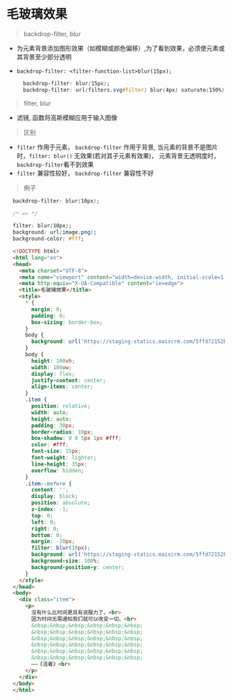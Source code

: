 # 毛玻璃效果

> backdrop-filter, blur

* 为元素背景添加图形效果（如模糊或颜色偏移）,为了看到效果，必须使元素或其背景至少部分透明

* `backdrop-filter: <filter-function-list>blur(15px);`

  ```css
    backdrop-filter: blur(15px);
    backdrop-filter: url(filters.svg#filter) blur(4px) saturate(150%);
  ```

> filter, blur

* 滤镜, 函数将高斯模糊应用于输入图像

> 区别

* `filter` 作用于元素， `backdrop-filter` 作用于背景, 当元素的背景不是图片时，`filter: blur()` 无效果(若对其子元素有效果)， 元素背景无透明度时， `backdrop-filter`看不到效果
* `filter` 兼容性较好， `backdrop-filter` 兼容性不好

> 例子

```css
  backdrop-filter: blur(10px);

  /* => */

  filter: blur(10px);
  background: url(image.png);
  background-color: #fff;
```

```html
  <!DOCTYPE html>
  <html lang="en">
  <head>
    <meta charset="UTF-8">
    <meta name="viewport" content="width=device-width, initial-scale=1.0">
    <meta http-equiv="X-UA-Compatible" content="ie=edge">
    <title>毛玻璃效果</title>
    <style>
      * {
        margin: 0;
        padding: 0;
        box-sizing: border-box;
      }
      body {
        background: url('https://staging-statics.maiscrm.com/5ffd72152b12c8345512e7d2/modules/content/o_1ev8q1asbr5c18n19gk345mtn148n0/SP21_NSW_Air_Essence_131.png');
      }
      body {
        height: 100vh;
        width: 100vw;
        display: flex;
        justify-content: center;
        align-items: center;
      }
      .item {
        position: relative;
        width: auto;
        height: auto;
        padding: 30px;
        border-radius: 10px;
        box-shadow: 0 0 5px 1px #fff;
        color: #fff;
        font-size: 15px;
        font-weight: lighter;
        line-height: 35px;
        overflow: hidden;
      }
      .item::before {
        content: '';
        display: block;
        position: absolute;
        z-index: -1;
        top: 0;
        left: 0;
        right: 0;
        bottom: 0;
        margin: -20px;
        filter: blur(10px);
        background: url('https://staging-statics.maiscrm.com/5ffd72152b12c8345512e7d2/modules/content/o_1ev8q1asbr5c18n19gk345mtn148n0/SP21_NSW_Air_Essence_131.png');
        background-size: 100%;
        background-position-y: center;
      }
    </style>
  </head>
  <body>
    <div class="item">
      <p>
        没有什么比时间更具有说服力了，<br>
        因为时间无需通知我们就可以改变一切。<br>
        &nbsp;&nbsp;&nbsp;&nbsp;&nbsp;&nbsp;
        &nbsp;&nbsp;&nbsp;&nbsp;&nbsp;&nbsp;
        &nbsp;&nbsp;&nbsp;&nbsp;&nbsp;&nbsp;
        &nbsp;&nbsp;&nbsp;&nbsp;&nbsp;&nbsp;
        &nbsp;&nbsp;&nbsp;&nbsp;&nbsp;&nbsp;
        &nbsp;&nbsp;&nbsp;&nbsp;&nbsp;&nbsp;
        ——《活着》<br>
      </p>
    </div>
  </body>
  </html>
```
